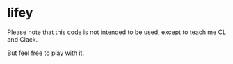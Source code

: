 # lifey

Please note that this code is not intended to be used, except to teach me CL and Clack. 

But feel free to play with it.

